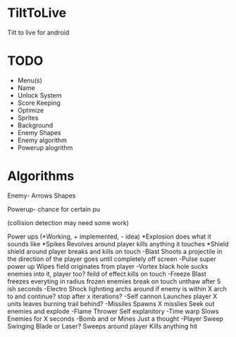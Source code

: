 TiltToLive
==========

Tilt to live for android


TODO
====
* Menu(s)
* Name
* Unlock System
* Score Keeping
* Optimize
* Sprites
* Background
* Enemy Shapes
* Enemy algorithm
* Powerup alogrithm


Algorithms
==========

Enemy-
	Arrows
	Shapes
	

Powerup-
	chance for certain pu

(collision detection may need some work)


Power ups
(*Working, + implemented, - idea)
*Explosion
	does what it sounds like
*Spikes
	Revolves around player
	kills anything it touches
*Shield
	shield around player
	breaks and kills on touch
-Blast
	Shoots a projectile in the direction of the player
	goes until completely off screen
-Pulse
	super power up
	Wipes field
	originates from player
-Vortex
	black hole
	sucks enemies into it, player too?
	feild of effect
	kills on touch
-Freeze Blast
	freezes everyting in radius
	frozen enemies break on touch
	unthaw after 5 ish seconds
-Electro Shock
	lighnting archs around
	if enemy is within X arch to and continue?
	stop after x iterations?
-Self cannon
	Launches player X units
	leaves burning trail behind?
-Missiles
	Spawns X misslies
	Seek out enemies and explode
-Flame Thrower
	Self explanitory
-Time warp
	Slows Enemies for X seconds
-Bomb and or Mines
	Just a thought
-Player Sweep
	Swinging Blade or Laser?
	Sweeps around player
	Kills anything hit
